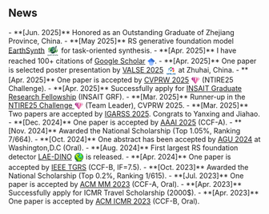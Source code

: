 <!-- ## News -->
<h2 id="news">
News
</h2>
- **[Jun. 2025]** Honored as an  Outstanding Graduate of Zhejiang Province, China.
- **[May 2025]** RS generative foundation model <a href="https://arxiv.org/abs/2505.12108">EarthSynth</a> <img class="mini-img"  src="images/papers/earthsy-logo.png" style="vertical-align: middle;" alt="Logo" width="25"> for task-oriented synthesis.
- **[Apr. 2025]** I have reached 100+ citations of <a href="https://scholar.google.com/citations?user=nRPD3tAAAAAJ&hl=en">Google Scholar</a> <img class="mini-img"  src="images/google-scholar.png" style="vertical-align: middle;" alt="Logo" width="15">.
- **[Apr. 2025]** One paper is selected poster presentation by <a href="https://valser.org/2025/">VALSE 2025</a> <img class="mini-img"  src="images/VALSE-logo.png" style="vertical-align: middle;" alt="Logo" width="22"> at Zhuhai, China.
- **[Apr. 2025]** One paper is accepted by <a href="https://cvpr.thecvf.com//">CVPRW 2025</a> <img class="mini-img"  src="images/NTIRE-logo.png" style="vertical-align: middle;" alt="Logo" width="18"> (NTIRE25 Challenge).
- **[Apr. 2025]** Successfully apply for <a href="https://insait.ai/grf/">INSAIT Graduate Research Fellowship</a> (INSAIT GRF).
- **[Mar. 2025]** Runner-up in the <a href="https://codalab.lisn.upsaclay.fr/competitions/21851#learn_the_details">NTIRE25 Challenge </a><img class="mini-img"  src="images/NTIRE-logo.png" style="vertical-align: middle;" alt="Logo" width="18"> (Team Leader), CVPRW 2025. 
- **[Mar. 2025]** Two papers are accepted by <a href="https://www.2025.ieeeigarss.org/index.php">IGARSS 2025</a>. Congrats to Yanxing and Jiahao.
- **[Dec. 2024]** One paper is accepted by <a href="https://aaai.org/conference/aaai/aaai-25/">AAAI 2025</a> (CCF-A).
- **[Nov. 2024]** Awarded the National Scholarship (Top 1.05%, Ranking 7/664).
- **[Oct. 2024]** One abstract has been accepted by <a href="https://www.agu.org/annual-Meeting">AGU 2024</a> at Washington,D.C (Oral).
- **[Aug. 2024]** First largest RS foundation detector <a href="https://arxiv.org/abs/2408.09110">LAE-DINO</a> <img class="mini-img"  src="images/papers/lae-dino.png" style="vertical-align: middle;" alt="Logo" width="20"> is released.
- **[Apr. 2024]** One paper is accepted by <a href="https://ieeexplore.ieee.org/xpl/RecentIssue.jsp?punumber=36">IEEE TGRS</a> (CCF-B, IF=7.5).
- **[Oct. 2023]** Awarded the National Scholarship (Top 0.2%, Ranking 1/615).
- **[Jul. 2023]** One paper is accepted by <a href="https://www.acmmm2023.org/">ACM MM 2023</a> (CCF-A, Oral).
- **[Apr. 2023]** Successfully apply for ICMR Travel Scholarship (2000$).
- **[Apr. 2023]** One paper is accepted by <a href="https://icmr2023.org/">ACM ICMR 2023</a> (CCF-B, Oral).